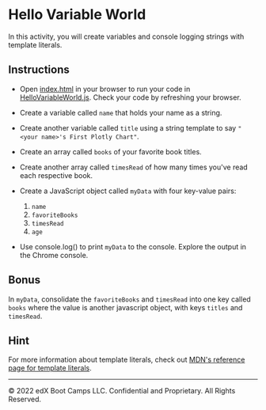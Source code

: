# Hello Variable World

In this activity, you will create variables and console logging strings with template literals.

## Instructions

* Open [index.html](Unsolved/index.html) in your browser to run your code in [HelloVariableWorld.js](Unsolved/HelloVariableWorld.js). Check your code by refreshing your browser.

* Create a variable called `name` that holds your name as a string.

* Create another variable called `title` using a string template to say `"<your name>'s First Plotly Chart"`.

* Create an array called `books` of your favorite book titles.

* Create another array called `timesRead` of how many times you've read each respective book.

* Create a JavaScript object called `myData` with four key-value pairs:

  1. `name`
  2. `favoriteBooks`
  3. `timesRead`
  4. `age`


* Use console.log() to print `myData` to the console. Explore the output in the Chrome console.

## Bonus

In `myData`, consolidate the `favoriteBooks` and `timesRead` into one key called `books` where the value is another javascript object, with keys `titles` and `timesRead`.

## Hint

For more information about template literals, check out [MDN's reference page for template literals](https://developer.mozilla.org/en/docs/Web/JavaScript/Reference/Template_literals).

---

© 2022 edX Boot Camps LLC. Confidential and Proprietary. All Rights Reserved.
